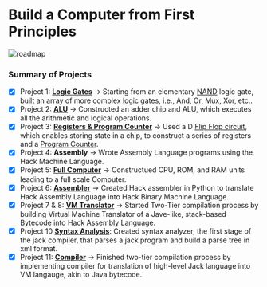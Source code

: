 # Build a Computer from First Principles
![roadmap](https://github.com/user-attachments/assets/28ae9000-ffd9-4886-8842-6d5219674d7f)

### Summary of Projects
- [x] Project 1: [**Logic Gates**](https://github.com/notDroid/Nand2Tetris/tree/main/P01-LogicGates) -> Starting from an elementary [NAND](https://en.wikipedia.org/wiki/NAND_gate) logic gate, built an array of more complex logic gates, i.e., And, Or, Mux, Xor, etc..
- [x] Project 2: [**ALU**](https://github.com/notDroid/Nand2Tetris/tree/main/P02-ALU) -> Constructed an adder chip and ALU, which executes all the arithmetic and logical operations.
- [x] Project 3: [**Registers & Program Counter**](https://github.com/notDroid/Nand2Tetris/tree/main/P03-SequentialGates) -> Used a D [Flip Flop circuit](https://en.wikipedia.org/wiki/Flip-flop_(electronics)), which enables storing state in a chip, to construct a series of registers and a [Program Counter](https://en.wikipedia.org/wiki/Program_counter).
- [x] Project 4: **Assembly** -> Wrote Assembly Language programs using the Hack Machine Language.
- [x] Project 5: [**Full Computer**](https://github.com/notDroid/Nand2Tetris/tree/main/P05-Computer) -> Constructued CPU, ROM, and RAM units leading to a full scale Computer.
- [x] Project 6: [**Assembler**](https://github.com/notDroid/Nand2Tetris/tree/main/P6-Assembler) -> Created Hack assembler in Python to translate Hack Assembly Language into Hack Binary Machine Language.
- [x] Project 7 & 8: [**VM Translator**](https://github.com/notDroid/Nand2Tetris/tree/main/P7%268-VMTranslator) -> Started Two-Tier compilation process by building Virtual Machine Translator of a Jave-like, stack-based Bytecode into Hack Assembly Language.
- [x] Project 10 [**Syntax Analysis**](https://github.com/notDroid/Nand2Tetris/tree/main/P10-SyntaxAnalyzer): Created syntax analyzer, the first stage of the jack compiler, that parses a jack program and build a parse tree in xml format.
- [x] Project 11: [**Compiler**](https://github.com/notDroid/Nand2Tetris/tree/main/P11-JackCompiler) -> Finished two-tier compilation process by implementing compiler for translation of high-level Jack language into VM langauge, akin to Java bytecode.
